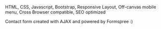 HTML, CSS, Javascript, Bootstrap, Responsive Layout, Off-canvas mobile menu, Cross Browser compatible, SEO optimized

Contact form created with AJAX and powered by Formspree :)
